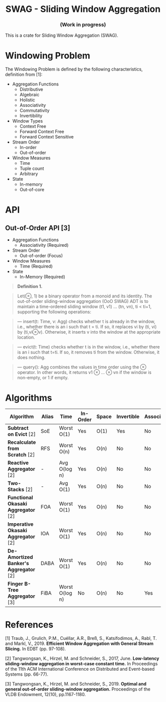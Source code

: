 <h1 align="center">SWAG - Sliding Window Aggregation</h1>
<h3 align="center">(Work in progress)</h3>

This is a crate for Sliding Window Aggregation (SWAG).

# Windowing Problem

The Windowing Problem is defined by the following characteristics, definition from [1]:

* Aggregation Functions
  * Distributive
  * Algebraic
  * Holistic
  * Associativity
  * Commutativity
  * Invertibility
* Window Types
  * Context Free
  * Forward Context Free
  * Forward Context Sensitive
* Stream Order
  * In-order
  * Out-of-order
* Window Measures
  * Time
  * Tuple count
  * Arbitrary
* State
  * In-memory
  * Out-of-core

# API

## Out-of-Order API [3]

* Aggregation Functions
  * Associativity (Required)
* Stream Order
  * Out-of-order (Focus)
* Window Measures
  * Time (Required)
* State
  * In-Memory (Required)

> **Definition 1.**

> Let(⊗, 1) be a binary operator from a monoid and its identity. The out-of-order sliding-window aggregation (OoO SWAG) ADT is to maintain a time-ordered sliding window (t1, v1) … (tn, vn), ti < ti+1, supporting the following operations:

> — insert(t: Time, v: Agg) checks whether t is already in the window, i.e., whether there is an i such that t = ti. If so, it replaces vi by (ti, vi) by (ti,vi⊗v). Otherwise, it inserts v into the window at the appropriate location.

> — evict(t: Time) checks whether t is in the window, i.e., whether there is an i such that t=ti. If so, it removes ti from the window. Otherwise, it does nothing.

> — query(): Agg combines the values in time order using the ⊗ operator. In other words, it returns v1 ⊗ … ⊗ vn if the window is non-empty, or 1 if empty.

# Algorithms

| Algorithm                             | Alias | Time           | In-Order | Space | Invertible | Associative | Commutative | FIFO |
|---------------------------------------|-------|----------------|----------|-------|------------|-------------|-------------|------|
| **Subtract on Evict**                 [2] | SoE   | Worst O(1)     | Yes      | O(1)  | Yes        | No          | No          | No   |
| **Recalculate from Scratch**          [2] | RFS   | Worst O(n)     | Yes      | O(n)  | No         | No          | No          | No   |
| **Reactive Aggregator**               [2] | -     | Avg O(log n)   | Yes      | O(n)  | No         | No          | No          | No   |
| **Two-Stacks**                        [2] | -     | Avg O(1)       | Yes      | O(n)  | No         | No          | No          | Yes  |
| **Functional Okasaki Aggregator**     [2] | FOA   | Worst O(1)     | Yes      | O(n)  | No         | No          | No          | Yes  |
| **Imperative Okasaki Aggregator**     [2] | IOA   | Worst O(1)     | Yes      | O(n)  | No         | No          | No          | Yes  |
| **De-Amortized Banker's Aggregator**  [2] | DABA  | Worst O(1)     | Yes      | O(n)  | No         | No          | No          | Yes  |
| **Finger B-Tree Aggregator**          [3] | FiBA  | Worst O(log n) | No       | O(n)  | No         | Yes         | No          | No   |

# References

[1] Traub, J., Grulich, P.M., Cuéllar, A.R., Breß, S., Katsifodimos, A., Rabl, T. and Markl, V., 2019. **Efficient Window Aggregation with General Stream Slicing.** In EDBT (pp. 97-108).

[2] Tangwongsan, K., Hirzel, M. and Schneider, S., 2017, June. **Low-latency sliding-window aggregation in worst-case constant time.** In Proceedings of the 11th ACM International Conference on Distributed and Event-based Systems (pp. 66-77).

[3] Tangwongsan, K., Hirzel, M. and Schneider, S., 2019. **Optimal and general out-of-order sliding-window aggregation.** Proceedings of the VLDB Endowment, 12(10), pp.1167-1180.


